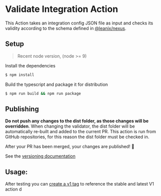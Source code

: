 # Validate Integration Action

This Action takes an integration config JSON file as input and checks its validity according to the schema defined in [@leanix/nexus](https://github.com/leanix/nexus/blob/main/docs/specs/integrations/integration.schema.json).

## Setup

> Recent node version, (node >= 9)

Install the dependencies

```bash
$ npm install
```

Build the typescript and package it for distribution

```bash
$ npm run build && npm run package
```

## Publishing

**Do not push any changes to the dist folder, as those changes will be overridden**. When changing the validator, the dist folder will be automatically re-built and added to the current PR. This action is run from GitHub repositories, for this reason the dist folder must be checked in.

After your PR has been merged, your changes are published! :rocket:

See the [versioning documentation](https://github.com/actions/toolkit/blob/master/docs/action-versioning.md)

## Usage:

After testing you can [create a v1 tag](https://github.com/actions/toolkit/blob/master/docs/action-versioning.md) to reference the stable and latest V1 action
d

